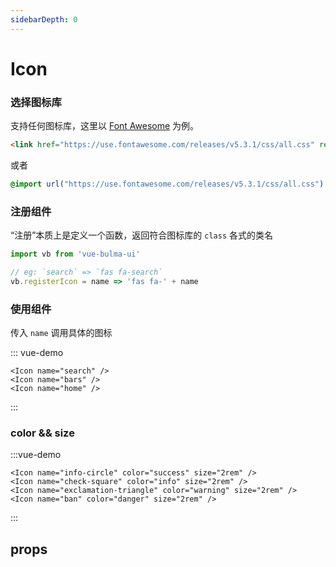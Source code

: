 ```yaml
---
sidebarDepth: 0
---
```


# Icon

### 选择图标库

支持任何图标库，这里以 [Font Awesome](https://github.com/FortAwesome/Font-Awesome) 为例。

``` html
<link href="https://use.fontawesome.com/releases/v5.3.1/css/all.css" rel="stylesheet/>
```

或者

``` css
@import url("https://use.fontawesome.com/releases/v5.3.1/css/all.css")
```

### 注册组件

“注册”本质上是定义一个函数，返回符合图标库的 `class` 各式的类名

``` javascript
import vb from 'vue-bulma-ui'

// eg: `search` => `fas fa-search`
vb.registerIcon = name => 'fas fa-' + name
```

### 使用组件

传入 `name` 调用具体的图标

::: vue-demo
``` vue
<Icon name="search" />
<Icon name="bars" />
<Icon name="home" />
```
:::

### color && size
:::vue-demo
``` vue
<Icon name="info-circle" color="success" size="2rem" />
<Icon name="check-square" color="info" size="2rem" />
<Icon name="exclamation-triangle" color="warning" size="2rem" />
<Icon name="ban" color="danger" size="2rem" />
```
:::

<!-- 
::: danger 图标库
还是需要提一下，这里没有任何内置的图标库，你至少需要像上面那样引入并注册一个图标库才能使用图标组件
::: -->

## props

<!-- 
| name  | type    | comment          | default  |
| ----- | ------- | ---------------- | -------- |
| name  | string  | icon name        | required |
| color | string  | icon color       | ''       |
| size  | string  | icon font size   | ''       |
| left  | boolean | 配合其他组件使用    | false    |
| right | boolean | 配合其他组件使用    | false    | -->
